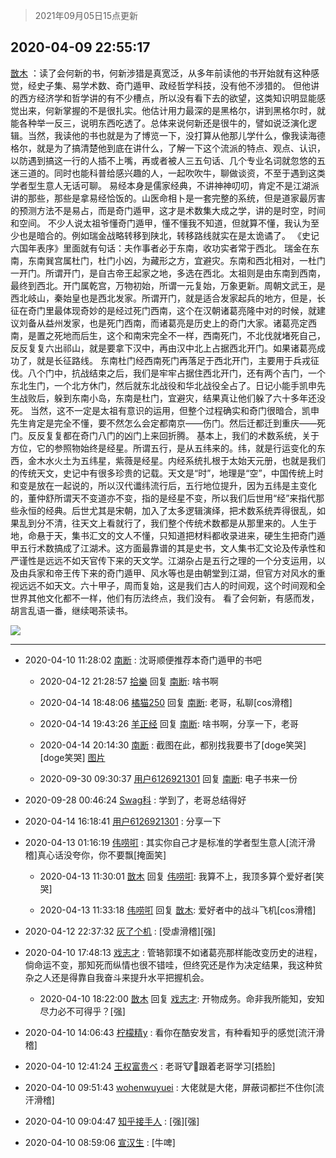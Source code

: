 > 2021年09月05日15点更新
<link rel="stylesheet" href="https://cdn.jsdelivr.net/gh/taotie6/sampleJSON@main/css/photo_show.css">


 ## 2020-04-09 22:55:17 

 [㪚木](https://www.coolapk.com/feed/17936134?shareKey=MWRjNDY0ZmRhOGQ5NjEzMTc1NDA~) ：读了会何新的书，何新涉猎是真宽泛，从多年前读他的书开始就有这种感觉，经史子集、易学术数、奇门遁甲、政经哲学科技，没有他不涉猎的。
但他讲的西方经济学和哲学讲的有不少槽点，所以没有看下去的欲望，这类知识明显能感觉出来，何新掌握的不是很扎实。他估计用力最深的是黑格尔，讲到黑格尔时<!--break-->，就能各种举一反三，说明东西吃透了。总体来说何新还是很牛的，譬如说泛演化逻辑。当然，我读他的书也就是为了博览一下，没打算从他那儿学什么，像我读海德格尔，就是为了搞清楚他到底在讲什么，了解一下这个流派的特点、观点、认识，以防遇到搞这一行的人插不上嘴，再或者被人三五句话、几个专业名词就忽悠的五迷三道的。同时也能科普给感兴趣的人，一起吹吹牛，聊做谈资，不至于遇到这类学者型生意人无话可聊。
易经本身是儒家经典，不讲神神叨叨，肯定不是江湖派讲的那些，那些是拿易经恰饭的。山医命相卜是一套完整的系统，但是道家最厉害的预测方法不是易占，而是奇门遁甲，这才是术数集大成之学，讲的是时空，时间和空间。
不少人说太祖爷懂奇门遁甲，懂不懂我不知道，但就算不懂，我认为至少也是暗合的。例如瑞金战略转移到陕北，转移路线就实在是太诡谲了。
《史记六国年表序》里面就有句话：夫作事者必于东南，收功实者常于西北。
瑞金在东南，东南巽宫属杜门，杜门小凶，为藏形之方，宜避灾。东南和西北相对，一杜门一开门。所谓开门，是自古帝王起家之地，多选在西北。太祖则是由东南到西南，最终到西北。开门属乾宫，万物初始，所谓一元复始，万象更新。周朝文武王，是西北岐山，秦始皇也是西北发家。所谓开门，就是适合发家起兵的地方，但是，长征在奇门里最体现奇妙的是经过死门西南，这个在汉朝诸葛亮隆中对的时候，就建议刘备从益州发家，也是死门西南，而诸葛亮是历史上的奇门大家。诸葛亮定西南，是置之死地而后生，这个和南宋完全不一样，西南死门，不北伐就堵死自己，反反复复六出祁山，就是要拿下汉中，再由汉中北上占据西北开门。如果诸葛亮成功了，就是长征路线。
东南杜门经西南死门再落足于西北开门，主要用于兵戎征伐。八个门中，抗战结束之后，我们是牢牢占据住西北开门，还有两个吉门，一个东北生门，一个北方休门，然后就东北战役和华北战役全占了。日记小能手凯申先生战败后，躲到东南小岛，东南是杜门，宜避灾，结果真让他们躲了六十多年还没死。
当然，这不一定是太祖有意识的运用，但整个过程确实和奇门很暗合，凯申先生肯定是完全不懂，要不然怎么会定都南京——伤门。然后迁都迁到重庆——死门。反反复复都在奇门八门的凶门上来回折腾。
基本上，我们的术数系统，关于方位，它的参照物始终是经星。所谓五行，是从五纬来的。纬，就是行运变化的东西，金木水火土为五纬星，紫薇是经星。内经系统扎根于太始天元册，也就是我们的传统天文，史记中有很多珍贵的记载。天文是“时”，地理是“空”，中国传统上时和变是放在一起说的，所以汉代谶纬流行后，五行地位提升，因为五纬是主变化的，董仲舒所谓天不变道亦不变，指的是经星不变，所以我们后世用“经”来指代那些永恒的经典。后世尤其是宋朝，加入了太多逻辑演绎，把术数系统弄得很乱，如果乱到分不清，往天文上看就行了，我们整个传统术数都是从那里来的。人生于地，命悬于天，集书汇文的文人不懂，只知道把材料都收录进来，硬生生把奇门遁甲五行术数搞成了江湖术。这方面最靠谱的其是史书，文人集书汇文论及传承性和严谨性是远远不如天官传下来的天文学。江湖杂占是五行之理的一个分支运用，以及由兵家和帝王传下来的奇门遁甲、风水等也是由朝堂到江湖，但官方对风水的重视远远不如天文。六十甲子，周而复始，这是我们古人的时间观，这个时间观和全世界其他文化都不一样，他们有历法终点，我们没有。
看了会何新，有感而发，胡言乱语一番，继续喝茶读书。 

<div class="album">
<img class="img-item" src="http://image.coolapk.com/feed/2019/0507/23/1081091_4549_3005@356x200.gif" />
</div>

 ------- 

- 2020-04-10 11:28:02 [南断](uid=1225983) : 沈哥顺便推荐本奇门遁甲的书吧 

    - 2020-04-12 21:28:57 [拾樂](uid=1089732) 回复 [南断](uid=1225983): 啥书啊 

    - 2020-04-14 18:48:06 [橘猫250](uid=844044) 回复 [南断](uid=1225983): 老哥，私聊[cos滑稽] 

    - 2020-04-14 19:43:26 [羊正经](uid=685004) 回复 [南断](uid=1225983): 啥书啊，分享一下，老哥 

    - 2020-04-14 20:14:30 [南断](uid=1225983) : 截图在此，都别找我要书了[doge笑哭][doge笑哭] [图片](http://image.coolapk.com/feed/2020/0414/20/1225983_728fb67f_6466_908@1080x2160.jpeg)

    - 2020-09-30 09:30:37 [用户6126921301](uid=2716625) 回复 [南断](uid=1225983): 电子书来一份 

- 2020-09-28 00:46:24 [Swag科](uid=3229387) : 学到了，老哥总结得好 

- 2020-04-14 16:18:41 [用户6126921301](uid=2716625) : 分享一下 

- 2020-04-13 01:16:19 [伟唠咑](uid=488448) : 其实你自己才是标准的学者型生意人[流汗滑稽]真心话没夸你，你不要飘[掩面笑] 

    - 2020-04-13 11:30:01 [㪚木](uid=1081091) 回复 [伟唠咑](uid=488448): 我算不上，我顶多算个爱好者[笑哭] 

    - 2020-04-13 11:33:18 [伟唠咑](uid=488448) 回复 [㪚木](uid=1081091): 爱好者中的战斗飞机[cos滑稽] 

- 2020-04-12 22:37:32 [灰了个机](uid=912258) : [受虐滑稽][强] 

- 2020-04-10 17:48:13 [戏志才](uid=1504369) : 管辂郭璞不如诸葛亮那样能改变历史的进程，倘命运不变，那知死而纵情也很不错哇，但终究还是作为决定结果，我这种贫杂之人还是得靠自我奋斗来提升水平把握机会。 

    - 2020-04-10 18:22:00 [㪚木](uid=1081091) 回复 [戏志才](uid=1504369): 开物成务。命非我所能知，安知尽力必不可得乎？[强] 

- 2020-04-10 14:06:43 [柠檬精y](uid=3245872) : 看你在酷安发言，有种看知乎的感觉[流汗滑稽] 

- 2020-04-10 12:41:24 [王权富贵ベ](uid=487519) : 老哥🐮🍺跟着老哥学习[捂脸] 

- 2020-04-10 09:51:43 [wohenwuyuei](uid=1096665) : 大佬就是大佬，屏蔽词都拦不住你[流汗滑稽] 

- 2020-04-10 09:04:47 [知乎接手人](uid=1785267) : [强][强] 

- 2020-04-10 08:59:06 [宣汉生](uid=2499886) : [牛啤] 

